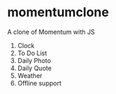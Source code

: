 # momentumclone

A clone of Momentum with JS
1. Clock
2. To Do List
3. Daily Photo
4. Daily Quote
5. Weather
6. Offline support
